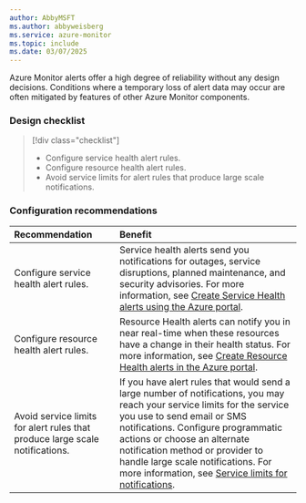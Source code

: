 ```yaml
---
author: AbbyMSFT
ms.author: abbyweisberg
ms.service: azure-monitor
ms.topic: include
ms.date: 03/07/2025
---
```


Azure Monitor alerts offer a high degree of reliability without any design decisions. Conditions where a temporary loss of alert data may occur are often mitigated by features of other Azure Monitor components.

### Design checklist

> [!div class="checklist"]
> * Configure service health alert rules.
> * Configure resource health alert rules.
> * Avoid service limits for alert rules that produce large scale notifications.
 
### Configuration recommendations

| Recommendation | Benefit |
|:---------------|:--------|
| Configure service health alert rules. | Service health alerts send you notifications for outages, service disruptions, planned maintenance, and security advisories. For more information, see [Create Service Health alerts using the Azure portal](/azure/service-health/alerts-activity-log-service-notifications-portal). |
| Configure resource health alert rules. | Resource Health alerts can notify you in near real-time when these resources have a change in their health status. For more information, see [Create Resource Health alerts in the Azure portal](/azure/service-health/resource-health-alert-monitor-guide). |
| Avoid service limits for alert rules that produce large scale notifications. | If you have alert rules that would send a large number of notifications, you may reach your service limits for the service you use to send email or SMS notifications. Configure programmatic actions or choose an alternate notification method or provider to handle large scale notifications. For more information, see [Service limits for notifications](../action-groups.md#service-limits-for-notifications). |
